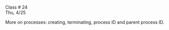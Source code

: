<div class="lecture2">

<div class="column_date">
<p markdown="block">

Class # 24 <br>
Thu, 4/25

</p>
</div>

<div class="column_materials">
<p markdown="block">



More on processes: creating, terminating, process ID and parent process ID.


</p>
</div>

<div class="column_assign">
<p markdown="block">


</p>
</div>

</div>
